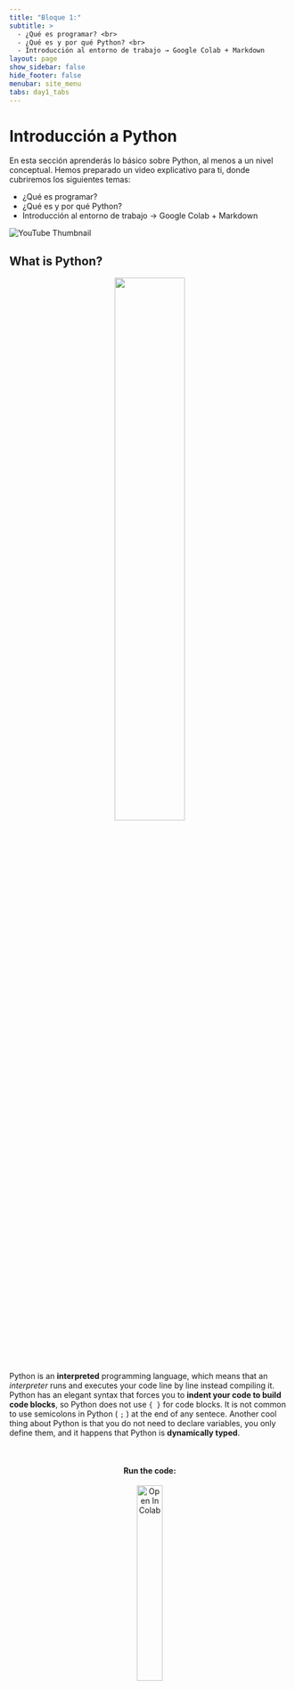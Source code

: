 ```yaml
---
title: "Bloque 1:"
subtitle: >
  - ¿Qué es programar? <br>
  - ¿Qué es y por qué Python? <br>
  - Introducción al entorno de trabajo → Google Colab + Markdown
layout: page
show_sidebar: false
hide_footer: false
menubar: site_menu
tabs: day1_tabs
---
```


# Introducción a Python

En esta sección aprenderás lo básico sobre Python, al menos a un nivel conceptual. Hemos preparado un video explicativo para ti, donde cubriremos los siguientes temas:

- ¿Qué es programar?
- ¿Qué es y por qué Python?
- Introducción al entorno de trabajo → Google Colab + Markdown

![YouTube Thumbnail](https://vidooly.com/blog/wp-content/uploads/2015/01/How-to-optimise-your-YouTube-Thumbnails.png)

## What is Python?

<center>
    <img width="50%" src="https://www.python.org/static/community_logos/python-logo-generic.svg">
</center>

Python is an **interpreted** programming language, which means that an _interpreter_ runs and executes your code line by line instead compiling it. Python has an elegant syntax that forces you to **indent your code to build code blocks**, so Python does not use `{ }` for code blocks. It is not common to use  semicolons in Python ( `;` ) at the end of any sentece. Another cool thing about Python is that you do not need to declare variables, you only define them, and it happens that Python is **dynamically typed**.

<center><br>
  <h4>Run the code:</h4>
  <a href="https://colab.research.google.com/github/RodolfoFerro/hyperspectrum/blob/master/Day%201/Intro_to_Python.ipynb" target="_blank">
    <img width="30%" src="https://colab.research.google.com/assets/colab-badge.svg" alt="Open In Colab"/>
  </a>
</center>